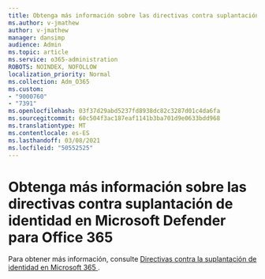 ```yaml
---
title: Obtenga más información sobre las directivas contra suplantación de identidad en Microsoft Defender para Office 365
ms.author: v-jmathew
author: v-jmathew
manager: dansimp
audience: Admin
ms.topic: article
ms.service: o365-administration
ROBOTS: NOINDEX, NOFOLLOW
localization_priority: Normal
ms.collection: Adm_O365
ms.custom:
- "9000760"
- "7391"
ms.openlocfilehash: 03f37d29abd5237fd8938dc82c3287d01c4da6fa
ms.sourcegitcommit: 60c504f3ac187eaf1141b3ba701d9e0633bdd968
ms.translationtype: MT
ms.contentlocale: es-ES
ms.lasthandoff: 03/08/2021
ms.locfileid: "50552525"
---
```

# <a name="learn-more-about-anti-phishing-policies-in-microsoft-defender-for-office-365"></a>Obtenga más información sobre las directivas contra suplantación de identidad en Microsoft Defender para Office 365

Para obtener más información, consulte [Directivas contra la suplantación de identidad en Microsoft 365 ](https://go.microsoft.com/fwlink/?linkid=2092235).
